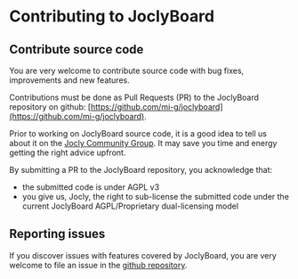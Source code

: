 Contributing to JoclyBoard
==========================

Contribute source code
----------------------

You are very welcome to contribute source code with bug fixes, improvements and new
features.

Contributions must be done as Pull Requests (PR) to the JoclyBoard repository on github: 
[https://github.com/mi-g/joclyboard](https://github.com/mi-g/joclyboard).

Prior to working on JoclyBoard source code, it is a good idea to tell us about it
on the [Jocly Community Group](https://groups.google.com/forum/#!forum/jocly-community).
It may save you time and energy getting the right advice upfront.

By submitting a PR to the JoclyBoard repository, you acknowledge that:
- the submitted code is under AGPL v3
- you give us, Jocly, the right to sub-license the submitted code under the current 
JoclyBoard AGPL/Proprietary dual-licensing model

Reporting issues
----------------

If you discover issues with features covered by JoclyBoard, you are very welcome to file
an issue in the [github repository](https://github.com/mi-g/joclyboard/issues/new).

